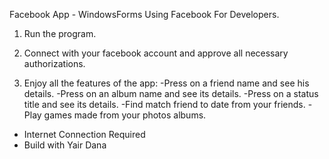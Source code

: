 Facebook App - WindowsForms
Using Facebook For Developers.

1. Run the program.

2. Connect with your facebook account and approve all necessary authorizations.

3. Enjoy all the features of the app:
  -Press on a friend name and see his details.
  -Press on an album name and see its details.
  -Press on a status title and see its details.
  -Find match friend to date from your friends.
  -Play games made from your photos albums.
  
* Internet Connection Required
* Build with Yair Dana


